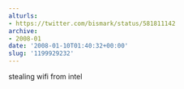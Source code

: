 ```yaml
---
alturls:
- https://twitter.com/bismark/status/581811142
archive:
- 2008-01
date: '2008-01-10T01:40:32+00:00'
slug: '1199929232'
---
```


stealing wifi from intel

